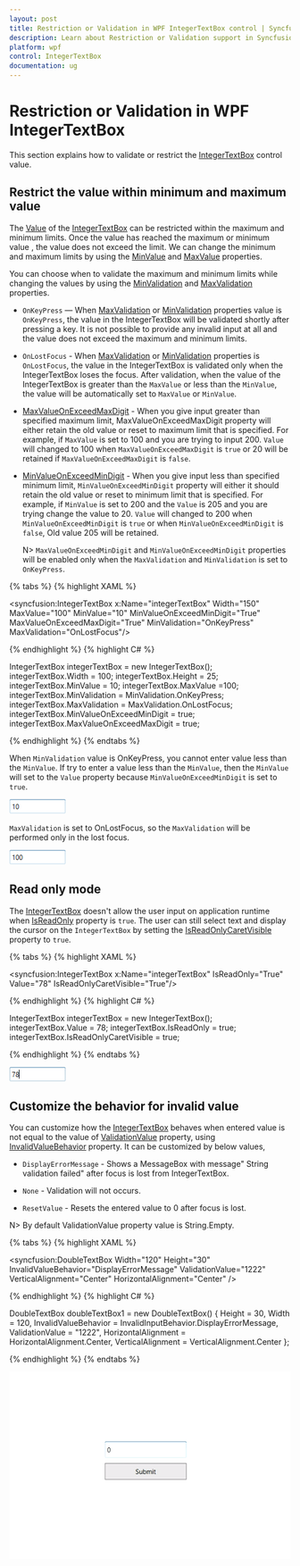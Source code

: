 ```yaml
---
layout: post
title: Restriction or Validation in WPF IntegerTextBox control | Syncfusion
description: Learn about Restriction or Validation support in Syncfusion WPF IntegerTextBox control and more details about the control features.
platform: wpf
control: IntegerTextBox 
documentation: ug
---
```


# Restriction or Validation in WPF IntegerTextBox

This section explains how to validate or restrict the [IntegerTextBox](https://help.syncfusion.com/cr/wpf/Syncfusion.Shared.Wpf~Syncfusion.Windows.Shared.IntegerTextBox.html) control value.

## Restrict the value within minimum and maximum value

The [Value](https://help.syncfusion.com/cr/wpf/Syncfusion.Windows.Shared.IntegerTextBox.html#Syncfusion_Windows_Shared_IntegerTextBox_Value) of the [IntegerTextBox](https://help.syncfusion.com/cr/wpf/Syncfusion.Shared.Wpf~Syncfusion.Windows.Shared.IntegerTextBox.html) can be restricted within the maximum and minimum limits. Once the value has reached the maximum or minimum value , the value does not exceed the limit. We can change the minimum and maximum limits by using the [MinValue](https://help.syncfusion.com/cr/wpf/Syncfusion.Windows.Shared.IntegerTextBox.html#Syncfusion_Windows_Shared_IntegerTextBox_MinValue) and [MaxValue](https://help.syncfusion.com/cr/wpf/Syncfusion.Windows.Shared.IntegerTextBox.html#Syncfusion_Windows_Shared_IntegerTextBox_MaxValue) properties.

You can choose when to validate the maximum and minimum limits while changing the values by using the [MinValidation](https://help.syncfusion.com/cr/wpf/Syncfusion.Windows.Shared.EditorBase.html#Syncfusion_Windows_Shared_EditorBase_MinValidation) and [MaxValidation](https://help.syncfusion.com/cr/wpf/Syncfusion.Windows.Shared.EditorBase.html#Syncfusion_Windows_Shared_EditorBase_MaxValidation) properties.

* `OnKeyPress` — When [MaxValidation](https://help.syncfusion.com/cr/wpf/Syncfusion.Windows.Shared.EditorBase.html#Syncfusion_Windows_Shared_EditorBase_MaxValidation) or [MinValidation](https://help.syncfusion.com/cr/wpf/Syncfusion.Windows.Shared.EditorBase.html#Syncfusion_Windows_Shared_EditorBase_MinValidation) properties value is  `OnKeyPress`, the value in the IntegerTextBox will be validated shortly after pressing a key. It is not possible to provide any invalid input at all and the value does not exceed the maximum and minimum limits.

* `OnLostFocus` - When [MaxValidation](https://help.syncfusion.com/cr/wpf/Syncfusion.Windows.Shared.EditorBase.html#Syncfusion_Windows_Shared_EditorBase_MaxValidation) or [MinValidation](https://help.syncfusion.com/cr/wpf/Syncfusion.Windows.Shared.EditorBase.html#Syncfusion_Windows_Shared_EditorBase_MinValidation) properties is `OnLostFocus`, the value in the IntegerTextBox is validated only when the IntegerTextBox loses the focus.  After validation, when the value of the IntegerTextBox is greater than the `MaxValue` or less than the `MinValue`, the value will be automatically set to `MaxValue` or `MinValue`.

* [MaxValueOnExceedMaxDigit](https://help.syncfusion.com/cr/wpf/Syncfusion.Windows.Shared.EditorBase.html#Syncfusion_Windows_Shared_EditorBase_MaxValueOnExceedMaxDigit) - When you give input greater than specified maximum limit, MaxValueOnExceedMaxDigit property will either  retain the old value or reset to maximum limit that is specified. For example, if `MaxValue` is set to 100 and you are trying to input 200. `Value` will changed to 100 when `MaxValueOnExceedMaxDigit` is `true` or 20 will be retained if `MaxValueOnExceedMaxDigit` is `false`.

* [MinValueOnExceedMinDigit](https://help.syncfusion.com/cr/wpf/Syncfusion.Windows.Shared.EditorBase.html#Syncfusion_Windows_Shared_EditorBase_MinValueOnExceedMinDigit) - When you give input less than specified minimum limit, `MinValueOnExceedMinDigit` property will either it should retain the old value or reset to minimum limit that is specified. For example, if `MinValue` is set to 200 and the `Value` is 205 and you are trying change the value to 20. `Value` will changed to 200 when `MinValueOnExceedMinDigit` is `true` or when `MinValueOnExceedMinDigit` is `false`, Old value 205 will be retained.

  N> `MaxValueOnExceedMinDigit` and `MinValueOnExceedMinDigit` properties will be enabled only when the `MaxValidation` and `MinValidation` is set to `OnKeyPress`.

{% tabs %}
{% highlight XAML %}

<syncfusion:IntegerTextBox x:Name="integerTextBox" Width="150" MaxValue="100" MinValue="10"
                          MinValueOnExceedMinDigit="True" MaxValueOnExceedMaxDigit="True"
                          MinValidation="OnKeyPress" MaxValidation="OnLostFocus"/>

{% endhighlight %}
{% highlight C# %}

IntegerTextBox integerTextBox = new IntegerTextBox();
integerTextBox.Width = 100;
integerTextBox.Height = 25;
integerTextBox.MinValue = 10;
integerTextBox.MaxValue =100;
integerTextBox.MinValidation = MinValidation.OnKeyPress;
integerTextBox.MaxValidation = MaxValidation.OnLostFocus;
integerTextBox.MinValueOnExceedMinDigit = true;
integerTextBox.MaxValueOnExceedMaxDigit = true;

{% endhighlight %}
{% endtabs %}

When `MinValidation` value is OnKeyPress, you cannot enter value less than the `MinValue`. If try to enter a value less than the `MinValue`, then the `MinValue` will set to the `Value` property because `MinValueOnExceedMinDigit` is set to `true`.

![Validate minimun value of IntegerTextBox on pressing a key](Restriction-or-Validation_images/Restriction-or-Validation_MinValidation.png)

`MaxValidation` is set to OnLostFocus, so the `MaxValidation` will be performed only in the lost focus.

![Validate maximum value of IntegerTextBox when keyboard focus is lost](Restriction-or-Validation_images/Restriction-or-Validation_MaxValidation.png)

## Read only mode

The [IntegerTextBox](https://help.syncfusion.com/cr/wpf/Syncfusion.Shared.Wpf~Syncfusion.Windows.Shared.IntegerTextBox.html) doesn't allow the user input on application runtime when [IsReadOnly](https://docs.microsoft.com/en-us/dotnet/api/system.windows.controls.primitives.textboxbase.isreadonly?redirectedfrom=MSDN&view=netframework-4.7.2#System_Windows_Controls_Primitives_TextBoxBase_IsReadOnly) property is `true`. The user can still select text and display the cursor on the `IntegerTextBox` by setting the [IsReadOnlyCaretVisible](https://docs.microsoft.com/en-us/dotnet/api/system.windows.controls.primitives.textboxbase.isreadonlycaretvisible?view=netframework-4.8) property to `true`.

{% tabs %}
{% highlight XAML %}

<syncfusion:IntegerTextBox x:Name="integerTextBox" IsReadOnly="True" Value="78" IsReadOnlyCaretVisible="True"/>

{% endhighlight %}
{% highlight C# %}

IntegerTextBox integerTextBox = new IntegerTextBox();
integerTextBox.Value = 78;
integerTextBox.IsReadOnly = true;
integerTextBox.IsReadOnlyCaretVisible = true;

{% endhighlight %}
{% endtabs %}

![IntegerTextBox in read-only mode](Restriction-or-Validation_images/Restriction-or-Validation_ReadOnly.png)

## Customize the behavior for invalid value

You can customize how the [IntegerTextBox](https://help.syncfusion.com/cr/wpf/Syncfusion.Shared.Wpf~Syncfusion.Windows.Shared.IntegerTextBox.html) behaves  when entered value is not equal to the value of [ValidationValue](https://help.syncfusion.com/cr/wpf/Syncfusion.Windows.Shared.IntegerTextBox.html#Syncfusion_Windows_Shared_IntegerTextBox_ValidationValue) property, using [InvalidValueBehavior](https://help.syncfusion.com/cr/wpf/Syncfusion.Windows.Shared.IntegerTextBox.html#Syncfusion_Windows_Shared_IntegerTextBox_InvalidValueBehavior) property. It can be customized by below values,

 * `DisplayErrorMessage` - Shows a MessageBox with message" String validation failed" after focus is lost from IntegerTextBox.

 * `None` - Validation will not occurs.

 * `ResetValue` - Resets the entered value to 0 after focus is lost.

N> By default ValidationValue property value is String.Empty.

{% tabs %}
{% highlight XAML %}

<syncfusion:DoubleTextBox Width="120" Height="30"
                         InvalidValueBehavior="DisplayErrorMessage"
                         ValidationValue="1222"
                         VerticalAlignment="Center"
                         HorizontalAlignment="Center" />

{% endhighlight %}
{% highlight C# %}

DoubleTextBox doubleTextBox1 = new DoubleTextBox()
{
    Height = 30,
    Width = 120,
    InvalidValueBehavior = InvalidInputBehavior.DisplayErrorMessage,
    ValidationValue = "1222",
    HorizontalAlignment = HorizontalAlignment.Center,
    VerticalAlignment = VerticalAlignment.Center
};

{% endhighlight %}
{% endtabs %}

![ErrorMessage for IntegerTextBox](Restriction-or-Validation_images/Restriction-or-Validation_ErrorMessage.gif)

